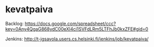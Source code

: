 kevatpaiva
==========

Backlog: https://docs.google.com/spreadsheet/ccc?key=0Any4QgaG868ydC00eXl4ci1SVFdLRm5LTFhJb0kxZFE#gid=0

Jenkins: http://t-jgsavola.users.cs.helsinki.fi/jenkins/job/kevatpaiva/
